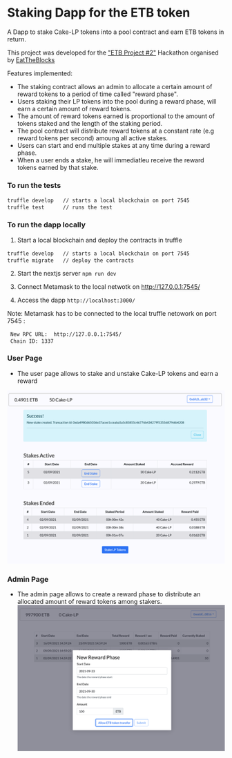 # Staking Dapp for the ETB token

A Dapp to stake Cake-LP tokens into a pool contract and earn ETB tokens in return.

This project was developed for the ["ETB Project #2"](https://github.com/jklepatch/eattheblocks/tree/master/etb-projects/project2-staking) Hackathon organised by [EatTheBlocks](https://www.youtube.com/c/EatTheBlocks/about)


Features implemented:

- The staking contract allows an admin to allocate a certain amount of reward tokens to a period of time called "reward phase".
- Users staking their LP tokens into the pool during a reward phase, will earn a certain amount of reward tokens.
- The amount of reward tokens earned is proportional to the amount of tokens staked and the length of the staking period.
- The pool contract will distribute reward tokens at a constant rate (e.g reward tokens per second)  amoung all active stakes.
- Users can start and end multiple stakes at any time during a reward phase.
- When a user ends a stake, he will immediatleu receive the reward tokens earned by that stake.

### To run the tests 

```
truffle develop   // starts a local blockchain on port 7545
truffle test      // runs the test

```


### To run the dapp locally

1. Start a local blockchain and deploy the contracts in truffle
```
truffle develop   // starts a local blockchain on port 7545
truffle migrate   // deploy the contracts
```

2. Start the nextjs server
`npm run dev`

3. Connect Metamask to the local netwotk on http://127.0.0.1:7545/

4. Access the dapp
`http://localhost:3000/`


Note: 
Metamask has to be connected to the local truffle netowork on port 7545 : 
```
 New RPC URL:  http://127.0.0.1:7545/
 Chain ID: 1337
```


### User Page

- The user page allows to stake and unstake Cake-LP tokens and earn a reward

![Userr Page](./client/public/images/user-page.png?raw=true)

### Admin Page

- The admin page allows to create a reward phase to distribute an allocated amount of reward tokens among stakers.
![Admin Page](./client/public/images/admin-page.png?raw=true)

